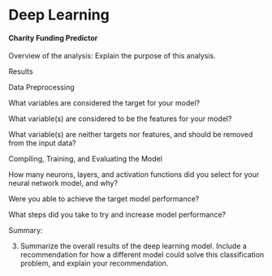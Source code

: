 # Deep Learning

#### Charity Funding Predictor

Overview of the analysis: Explain the purpose of this analysis.



Results



Data Preprocessing

What variables are considered the target for your model?

What variable(s) are considered to be the features for your model?

What variable(s) are neither targets nor features, and should be removed from the input data?



Compiling, Training, and Evaluating the Model

How many neurons, layers, and activation functions did you select for your neural network model, and why?

Were you able to achieve the target model performance?

What steps did you take to try and increase model performance?



Summary: 

3. Summarize the overall results of the deep learning model. Include a recommendation for how a different model could solve this classification problem, and explain your recommendation.
